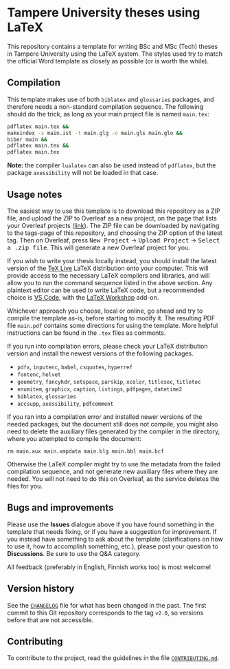 # Tampere University theses using LaTeΧ

This repository contains a template for writing BSc and MSc (Tech) theses in Tampere University using the LaTeΧ system. The styles used try to match the official Word template as closely as possible (or is worth the while).

## Compilation

This template makes use of both `biblatex` and `glossaries` packages, and therefore needs a non-standard compilation sequence. The following should do the trick, as long as your main project file is named `main.tex`:
```sh
pdflatex main.tex &&
makeindex -s main.ist -t main.glg -o main.gls main.glo &&
biber main &&
pdflatex main.tex &&
pdflatex main.tex
```

**Note:** the compiler `lualatex` can also be used instead of `pdflatex`, but the package `axessibility` will not be loaded in that case.

## Usage notes

The easiest way to use this template is to download this repository as a ZIP file, and upload the ZIP to Overleaf as a new project, on the page that lists your Overleaf projects ([link][overleaf-projects]). The ZIP file can be downloaded by navigating to the tags-page of this repository, and choosing the ZIP option of the latest tag. Then on Overleaf, press <kbd>New Project</kbd> → <kbd>Upload Project</kbd> → <kbd>Select a .zip file</kbd>. This will generate a new Overleaf project for you.

[overleaf-projects]: https://www.overleaf.com/project

If you wish to write your thesis locally instead, you should install the latest version of the [TeX Live] LaTeΧ distribution onto your computer. This will provide access to the necessary LaTeΧ compilers and libraries, and will allow you to run the command sequence listed in the above section. Any plaintext editor can be used to write LaTeΧ code, but a recommended choice is [VS Code], with the [LaTeΧ Workshop] add-on.

[TeX Live]: https://www.tug.org/texlive/
[VS Code]: https://code.visualstudio.com
[LaTeΧ Workshop]: https://marketplace.visualstudio.com/items?itemName=James-Yu.latex-workshop

Whichever approach you choose, local or online, go ahead and try to compile the template as-is, before starting to modify it. The resulting PDF file `main.pdf` contains some directions for using the template. More helpful instructions can be found in the `.tex` files as comments.

If you run into compilation errors, please check your LaTeΧ distribution version and install the newest versions of the following packages.

* `pdfx`, `ìnputenc`, `babel`, `csquotes`, `hyperref`
* `fontenc`, `helvet`
* `geometry`, `fancyhdr`, `setspace`, `parskip`, `xcolor`, `titlesec`, `titletoc`
* `enumitem`, `graphicx`, `caption`, `listings`, `pdfpages`, `datetime2`
* `biblatex`, `glossaries`
* `accsupp`, `axessibility`, `pdfcomment`

If you ran into a compilation error and installed newer versions of the needed packages, but the document still does not compile, you might also need to delete the auxiliary files generated by the compiler in the directory, where you attempted to compile the document:

	rm main.aux main.xmpdata main.blg main.bbl main.bcf

Otherwise the LaTeΧ compiler might try to use the metadata from the failed compilation sequence, and not generate new auxiliary files where they are needed. You will not need to do this on Overleaf, as the service deletes the files for you.


## Bugs and improvements

Please use the **Issues** dialogue above if you have found something in the template that needs fixing, or if you have a suggestion for improvement. If you instead have something to ask about the template (clarifications on how to use it, how to accomplish something, etc.), please post your question to **Discussions**. Be sure to use the Q&A category.

All feedback (preferably in English, Finnish works too) is most welcome!

## Version history

See the [`CHANGELOG`](./CHANGELOG.md) file for what has been changed in the
past. The first commit to this Git repository corresponds to the tag `v2.0`,
so versions before that are not accessible.

## Contributing

To contribute to the project, read the guidelines in the file
[`CONTRIBUTING.md`](./CONTRIBUTING.md).
